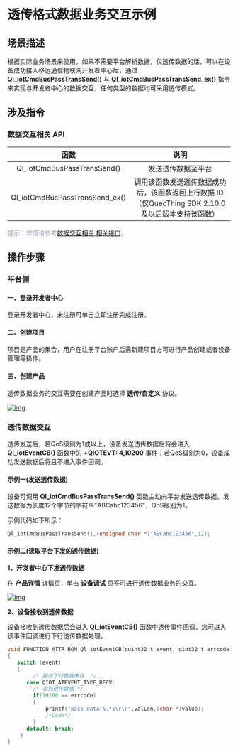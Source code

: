 # 透传格式数据业务交互示例
 ## __场景描述__
根据实际业务场景来使用。如果不需要平台解析数据，仅透传数据的话，可以在设备成功接入移远通信物联网开发者中心后，通过 __Ql_iotCmdBusPassTransSend()__ 与 __Ql_iotCmdBusPassTransSend_ex()__ 指令来实现与开发者中心的数据交互，任何类型的数据均可采用透传模式。



## __涉及指令__

### __数据交互相关 API__
| 函数 | 说明  |
|:--------:| :-------------:|
| Ql_iotCmdBusPassTransSend() |发送透传数据至平台| 
| Ql_iotCmdBusPassTransSend_ex() |调用该函数发送透传数据成功后，该函数返回上行数据 ID（仅QuecThing SDK 2.10.0 及以后版本支持该函数）| 

<font color=#999AAA >提示：详情请参考[数据交互相关 相关接口](/deviceDevelop/cellular/QuecOpen/api/cellular-quecopen-api-03.md)。</font>


## __操作步骤__
### __平台侧__
#### __一、登录开发者中心__

登录<a :href="toDevelopCenter()" target="_blank">开发者中心</a>，未注册可单击<a :href="toDevelopCenter('registerType')" target="_blank">立即注册</a>完成注册。

#### __二、创建项目__ 

项目是产品的集合，用户在注册平台账户后需新建项目方可进行产品创建或者设备管理等操作。

#### __三、创建产品__ 

透传数据业务的交互需要在创建产品时选择 __透传/自定义__ 协议。 

<a data-fancybox title="img" href="/deviceDevelop/cellular/QuecOpen/resource/data/SeriaNet/Example-01.png">![img](/deviceDevelop/cellular/QuecOpen/resource/data/SeriaNet/Example-01.png)</a>


### __透传数据交互__
透传发送后，若QoS级别为1或以上，设备发送透传数据后将会进入 __Ql_iotEventCB()__ 函数中的 __+QIOTEVT: 4,10200__ 事件；若QoS级别为0，设备成功发送数据后将且不进入事件回调。  
#### __示例一(发送透传数据)__
设备可调用 __Ql_iotCmdBusPassTransSend()__ 函数主动向平台发送透传数据。发送数据为长度12个字节的字符串"ABCabc123456"，QoS级别为1。

示例代码如下所示：

```c
Ql_iotCmdBusPassTransSend(1,(unsigned char *)"ABCabc123456",12);
```

#### __示例二(读取平台下发的透传数据)__

__1、开发者中心下发透传数据__

在 __产品详情__ 详情页，单击 __设备调试__ 页签可进行透传数据业务的交互。

<a data-fancybox title="img" href="/deviceDevelop/cellular/QuecOpen/resource/data/SeriaNet/Example-02.png">![img](/deviceDevelop/cellular/QuecOpen/resource/data/SeriaNet/Example-02.png)</a>

__2、设备接收到透传数据__

设备接收到透传数据后会进入 __Ql_iotEventCB()__ 函数中透传事件回调，您可进入该事件回调进行下行透传数据处理。

```c
void FUNCTION_ATTR_ROM Ql_iotEventCB(quint32_t event, qint32_t errcode, const void *value, quint32_t valLen)
{
   switch (event)
   {  
   		/* 接收下行数据事件  */
 	  case QIOT_ATEVENT_TYPE_RECV:
 		/* 收到透传数据 */
        if(10200 == errcode)
        {
            printf("pass data:%.*s\r\n",valLen,(char *)value);
            /*Code*/
        }    
      default: break;
    }
}
```


 


